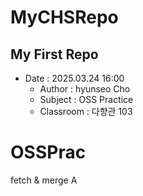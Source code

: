 # MyCHSRepo

## My First Repo

- Date : 2025.03.24 16:00
  - Author : hyunseo Cho
  - Subject : OSS Practice
  - Classroom : 다향관 103

# OSSPrac

fetch & merge
A
